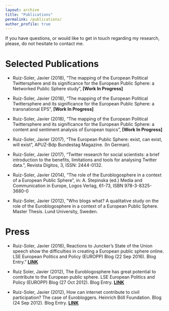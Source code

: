 ```yaml
---
layout: archive
title: "Publications"
permalink: /publications/
author_profile: true
---
```


If you have questions, or would like to get in touch regarding my research, please, do not hesitate to contact me.


Selected Publications
======

- Ruiz-Soler, Javier (2018), “The mapping of the European Political Twittersphere and its significance for the European Public Sphere: a Networked Public Sphere study”, **[Work In Progress]**

- Ruiz-Soler, Javier (2018), “The mapping of the European Political Twittersphere and its significance for the European Public Sphere: a transnational EPS”, **[Work In Progress]**

- Ruiz-Soler, Javier (2018), “The mapping of the European Political Twittersphere and its significance for the European Public Sphere: a content and sentiment analysis of European topics”, **[Work In Progress]**


- Ruiz-Soler, Javier (2017), “The European Public Sphere: exist, can exist, will exist”, APUZ-Bdp Bundestag Magazine. (In German).

- Ruiz-Soler, Javier (2017), “Twitter research for social scientists: a brief introduction to the benefits, limitations and tools for analysing Twitter data.”, Revista Dígitos, 3, ISSN: 2444-0132.

- Ruiz-Soler, Javier (2014), “The role of the Euroblogosphere in a context of a European Public Sphere”, in: A. Stepinska (ed.) Media and Communication in Europe, Logos Verlag, 61-73, ISBN 978-3-8325-3680-0

- Ruiz-Soler, Javier (2012), "Who blogs what? A qualitative study on the role of the Euroblogosphere in a context of a European Public Sphere. Master Thesis. Lund University, Sweden.


Press
======

- Ruiz-Soler, Javier (2016), Reactions to Juncker’s State of the Union speech show the difficulties in creating a European public sphere online. LSE European Politics and Policy (EUROPP) Blog (22 Sep 2016). Blog Entry.” **<ins>[LINK](http://blogs.lse.ac.uk/europpblog/2016/09/22/soteu-twitter-european-public-sphere/)</ins>**

- Ruiz Soler, Javier (2012), The Euroblogosphere has great potential to contribute to the European public sphere. LSE European Politics and Policy (EUROPP) Blog (27 Oct 2012). Blog Entry.  **<ins>[LINK](http://blogs.lse.ac.uk/europpblog/2012/10/27/the-euroblogosphere-javier-ruiz-soler/)</ins>** 

- Ruiz-Soler, Javier (2012), How can internet contribute to civil participation? The case of Eurobloggers. Heinrich Böll Foundation. Blog (24 Sep 2012). Blog Entry. **<ins>[LINK](https://www.boell.de/de/node/276608)</ins>**

